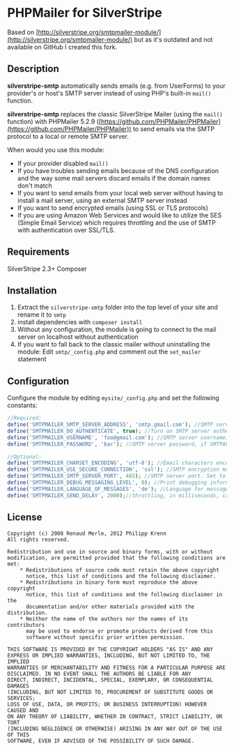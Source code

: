 # PHPMailer for SilverStripe
Based on [http://silverstripe.org/smtpmailer-module/](http://silverstripe.org/smtpmailer-module/) but as it's outdated and not available on GitHub I created this fork.


## Description
**silverstripe-smtp** automatically sends emails (e.g. from UserForms) to your provider's or host's SMTP server instead of using PHP's built-in ``mail()`` function.

**silverstripe-smtp** replaces the classic SilverStripe Mailer (using the ``mail()`` function) with PHPMailer 5.2.9 ([https://github.com/PHPMailer/PHPMailer](https://github.com/PHPMailer/PHPMailer)) to send emails via the SMTP protocol to a local or remote SMTP server.

When would you use this module:

* If your provider disabled ``mail()``
* If you have troubles sending emails because of the DNS configuration and the way some mail servers discard emails if the domain names don't match
* If you want to send emails from your local web server without having to install a mail server, using an external SMTP server instead
* If you want to send encrypted emails (using SSL or TLS protocols)
* If you are using Amazon Web Services and would like to utilize the SES (Simple Email Service) which requires throttling and the use of SMTP with authentication over SSL/TLS.



## Requirements
SilverStripe 2.3+
Composer


## Installation
1. Extract the ``silverstripe-smtp`` folder into the top level of your site and rename it to ``smtp``
2. install dependencies with ``composer install ``
3. Without any configuration, the module is going to connect to the mail server on localhost without authentication
4. If you want to fall back to the classic mailer without uninstalling the module: Edit ``smtp/_config.php`` and comment out the ``set_mailer`` statement


## Configuration
Configure the module by editing ``mysite/_config.php`` and set the following constants:
```php
//Required:
define('SMTPMAILER_SMTP_SERVER_ADDRESS', 'smtp.gmail.com'); //SMTP server address
define('SMTPMAILER_DO_AUTHENTICATE', true); //Turn on SMTP server authentication. Set to false for an anonymous connection
define('SMTPMAILER_USERNAME', 'foo@gmail.com'); //SMTP server username, if SMTPAUTH == true
define('SMTPMAILER_PASSWORD', 'bar'); //SMTP server password, if SMTPAUTH == true

//Optional:
define('SMTPMAILER_CHARSET_ENCODING', 'utf-8'); //Email characters encoding, e.g. : 'utf-8' or 'iso-8859-1'
define('SMTPMAILER_USE_SECURE_CONNECTION', 'ssl'); //SMTP encryption method : Set to '', 'tls', or 'ssl'
define('SMTPMAILER_SMTP_SERVER_PORT', 465); //SMTP server port. Set to 25 if no encryption is used, 465 if ssl or tls is activated
define('SMTPMAILER_DEBUG_MESSAGING_LEVEL', 0); //Print debugging informations. 0 = no debuging, 1 = print errors, 2 = print errors and messages, 4 = print full activity
define('SMTPMAILER_LANGUAGE_OF_MESSAGES', 'de'); //Language for messages. Look into smtp/code/vendor/language/ for available languages
define('SMTPMAILER_SEND_DELAY', 2000);//throttling, in milliseconds, can also be 0
```

## License
    Copyright (c) 2008 Renaud Merle, 2012 Philipp Krenn
    All rights reserved.
   
    Redistribution and use in source and binary forms, with or without
    modification, are permitted provided that the following conditions are met:
        * Redistributions of source code must retain the above copyright
          notice, this list of conditions and the following disclaimer.
        * Redistributions in binary form must reproduce the above copyright
          notice, this list of conditions and the following disclaimer in the
          documentation and/or other materials provided with the distribution.
        * Neither the name of the authors nor the names of its contributors
          may be used to endorse or promote products derived from this
          software without specific prior written permission.

    THIS SOFTWARE IS PROVIDED BY THE COPYRIGHT HOLDERS "AS IS" AND ANY
    EXPRESS OR IMPLIED WARRANTIES, INCLUDING, BUT NOT LIMITED TO, THE IMPLIED
    WARRANTIES OF MERCHANTABILITY AND FITNESS FOR A PARTICULAR PURPOSE ARE
    DISCLAIMED. IN NO EVENT SHALL THE AUTHORS BE LIABLE FOR ANY
    DIRECT, INDIRECT, INCIDENTAL, SPECIAL, EXEMPLARY, OR CONSEQUENTIAL DAMAGES
    (INCLUDING, BUT NOT LIMITED TO, PROCUREMENT OF SUBSTITUTE GOODS OR SERVICES;
    LOSS OF USE, DATA, OR PROFITS; OR BUSINESS INTERRUPTION) HOWEVER CAUSED AND
    ON ANY THEORY OF LIABILITY, WHETHER IN CONTRACT, STRICT LIABILITY, OR TORT
    (INCLUDING NEGLIGENCE OR OTHERWISE) ARISING IN ANY WAY OUT OF THE USE OF THIS
    SOFTWARE, EVEN IF ADVISED OF THE POSSIBILITY OF SUCH DAMAGE.
